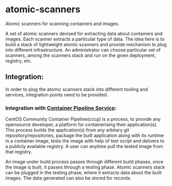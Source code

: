 # atomic-scanners
Atomic scanners for scanning containers and images.

A set of atomic scanners devised for extracting data about containers and images. 
Each scanner extracts a particular type of data. The idea here is to build a 
stack of lightweight atomic scanners and provide mechanism to plug into 
different infrastructure. An administrator can choose particular set of scanners,
among the scanners stack and run on the given deployment, registry, etc.

## Integration:
In order to plug the atomic scanners stack into different tooling and services,
integration points need to be provided.

### Integration with [Container Pipeline Service](https://github.com/CentOS/container-pipeline-service):
CentOS Community Container Pipeline(cccp) is a process, to provide any opensource developer, a platform for containerising their application(s). This process builds the application(s) from any arbitary git repository/repositories, package the built application along with its runtime in a container image, tests the image with help of test script and delivers to a publicly available registry. A user can anytime pull the tested image from that registry.

An image under build process passes through different build phases, once the image is built, it passes through a testing phase.
Atomic scanners stack can be plugged in the testing phase, where it extracts data about the built images. The data generated can also be stored for records.


